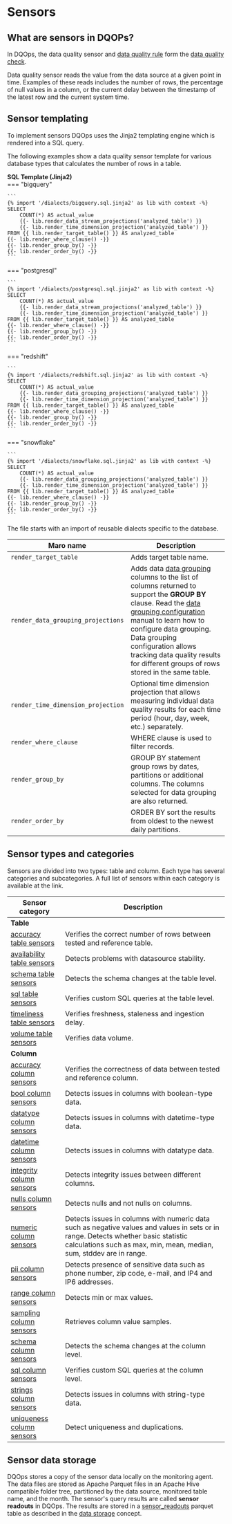 # Sensors

## What are sensors in DQOPs?

In DQOps, the data quality sensor and [data quality rule](../rules/rules.md) form the [data quality check](../checks/index.md).

Data quality sensor reads the value from the data source at a given point in time. Examples of these reads includes the
number of rows, the percentage of null values in a column, or the current delay between the timestamp of the latest row
and the current system time.

## Sensor templating

To implement sensors DQOps uses the Jinja2 templating engine which is rendered into a SQL query.

The following examples show a data quality sensor template for various database types that calculates the number of rows
in a table.

**SQL Template (Jinja2)**  
=== "bigquery"

    ```
    {% import '/dialects/bigquery.sql.jinja2' as lib with context -%}
    SELECT
        COUNT(*) AS actual_value
        {{- lib.render_data_stream_projections('analyzed_table') }}
        {{- lib.render_time_dimension_projection('analyzed_table') }}
    FROM {{ lib.render_target_table() }} AS analyzed_table
    {{- lib.render_where_clause() -}}
    {{- lib.render_group_by() -}}
    {{- lib.render_order_by() -}}
    ```
=== "postgresql"

    ```
    {% import '/dialects/postgresql.sql.jinja2' as lib with context -%}
    SELECT
        COUNT(*) AS actual_value
        {{- lib.render_data_stream_projections('analyzed_table') }}
        {{- lib.render_time_dimension_projection('analyzed_table') }}
    FROM {{ lib.render_target_table() }} AS analyzed_table
    {{- lib.render_where_clause() -}}
    {{- lib.render_group_by() -}}
    {{- lib.render_order_by() -}}
    ```
=== "redshift"

    ```
    {% import '/dialects/redshift.sql.jinja2' as lib with context -%}
    SELECT
        COUNT(*) AS actual_value
        {{- lib.render_data_grouping_projections('analyzed_table') }}
        {{- lib.render_time_dimension_projection('analyzed_table') }}
    FROM {{ lib.render_target_table() }} AS analyzed_table
    {{- lib.render_where_clause() -}}
    {{- lib.render_group_by() -}}
    {{- lib.render_order_by() -}}
    ```
=== "snowflake"

    ```
    {% import '/dialects/snowflake.sql.jinja2' as lib with context -%}
    SELECT
        COUNT(*) AS actual_value
        {{- lib.render_data_grouping_projections('analyzed_table') }}
        {{- lib.render_time_dimension_projection('analyzed_table') }}
    FROM {{ lib.render_target_table() }} AS analyzed_table
    {{- lib.render_where_clause() -}}
    {{- lib.render_group_by() -}}
    {{- lib.render_order_by() -}}
    ```
The file starts with an import of reusable dialects specific to the database.


| Maro name                          | Description                                                                                                                                                                                                                                                                                                                                                                                                                  |
|------------------------------------|------------------------------------------------------------------------------------------------------------------------------------------------------------------------------------------------------------------------------------------------------------------------------------------------------------------------------------------------------------------------------------------------------------------------------|
| `render_target_table`              | Adds target table name.                                                                                                                                                                                                                                                                                                                                                                                                      |
| `render_data_grouping_projections` | Adds data [data grouping](../data-grouping/data-grouping.md) columns to the list of columns returned to support the **GROUP BY** clause. Read the [data grouping configuration](../../working-with-dqo/set-up-data-grouping/set-up-data-grouping.md) manual to learn how to configure data grouping. Data grouping configuration allows tracking data quality results for different groups of rows stored in the same table. |
| `render_time_dimension_projection` | Optional time dimension projection that allows measuring individual data quality results for each time period (hour, day, week, etc.) separately.                                                                                                                                                                                                                                                                            |
| `render_where_clause`              | WHERE clause is used to filter records.                                                                                                                                                                                                                                                                                                                                                                                      |
| `render_group_by`                  | GROUP BY statement group rows by dates, partitions or additional columns. The columns selected for data grouping are also returned.                                                                                                                                                                                                                                                                                          |
| `render_order_by`                  | ORDER BY sort the results from oldest to the newest daily partitions.                                                                                                                                                                                                                                                                                                                                                        |


## Sensor types and categories

Sensors are divided into two types: table and column. Each type has several categories and subcategories.
A full list of sensors within each category is available at the link.
 
| Sensor category                                                                           | Description                                                                                                                                                                                                |
|-------------------------------------------------------------------------------------------|------------------------------------------------------------------------------------------------------------------------------------------------------------------------------------------------------------|
| **Table**                                                                                 |                                                                                                                                                                                                            |
| [accuracy table sensors](../../reference/sensors/table/accuracy-table-sensors.md)         | Verifies the correct number of rows between tested and reference table.                                                                                                                                    |
| [availability table sensors](../../reference/sensors/table/availability-table-sensors.md) | Detects problems with datasource stability.                                                                                                                                                                |
| [schema table sensors](../../reference/sensors/table/schema-table-sensors.md)             | Detects the schema changes at the table level.                                                                                                                                                             |
| [sql table sensors](../../reference/sensors/table/sql-table-sensors.md)                   | Verifies custom SQL queries at the table level.                                                                                                                                                            |
| [timeliness table sensors](../../reference/sensors/table/timeliness-table-sensors.md)     | Verifies freshness, staleness and ingestion delay.                                                                                                                                                         |
| [volume table sensors](../../reference/sensors/table/volume-table-sensors.md)             | Verifies data volume.                                                                                                                                                                                      |
| **Column**                                                                                |                                                                                                                                                                                                            |
| [accuracy column sensors](../../reference/sensors/column/accuracy-column-sensors.md)      | Verifies the correctness of data between tested and reference column.                                                                                                                                      |
| [bool column sensors](../../reference/sensors/column/bool-column-sensors.md)              | Detects issues in columns with boolean-type data.                                                                                                                                                          |
| [datatype column sensors](../../reference/sensors/column/datatype-column-sensors.md)      | Detects issues in columns with datetime-type data.                                                                                                                                                         |
| [datetime column sensors](../../reference/sensors/column/datetime-column-sensors.md)      | Detects issues in columns with datatype data.                                                                                                                                                              |
| [integrity column sensors](../../reference/sensors/column/integrity-column-sensors.md)    | Detects integrity issues between different columns.                                                                                                                                                        |
| [nulls column sensors](../../reference/sensors/column/nulls-column-sensors.md)            | Detects nulls and not nulls on columns.                                                                                                                                                                    |
| [numeric column sensors](../../reference/sensors/column/numeric-column-sensors.md)        | Detects issues in columns with numeric data such as negative values and values in sets or in range. Detects whether basic statistic calculations such as max, min, mean, median, sum, stddev are in range. |
| [pii column sensors](../../reference/sensors/column/pii-column-sensors.md)                | Detects presence of sensitive data such as phone number, zip code, e-mail, and IP4 and IP6 addresses.                                                                                                      |
| [range column sensors](../../reference/sensors/column/range-column-sensors.md)            | Detects min or max values.                                                                                                                                                                                 |
| [sampling column sensors](../../reference/sensors/column/sampling-column-sensors.md)      | Retrieves column value samples.                                                                                                                                                                            |
| [schema column sensors](../../reference/sensors/column/schema-column-sensors.md)          | Detects the schema changes at the column level.                                                                                                                                                            |
| [sql column sensors](../../reference/sensors/column/sql-column-sensors.md)                | Verifies custom SQL queries at the column level.                                                                                                                                                           |
| [strings column sensors](../../reference/sensors/column/strings-column-sensors.md)        | Detects issues in columns with string-type data.                                                                                                                                                           |
| [uniqueness column sensors](../../reference/sensors/column/uniqueness-column-sensors.md)  | Detect uniqueness and duplications.                                                                                                                                                                        |


## Sensor data storage

DQOps stores a copy of the sensor data locally on the monitoring agent. The data files are stored as Apache Parquet files
in an Apache Hive compatible folder tree, partitioned by the data source, monitored table name, and the month.
The sensor's query results are called **sensor readouts** in DQOps. The results are stored
in a [sensor_readouts](../../reference/parquetfiles/sensor_readouts.md) parquet table as described in
the [data storage](../data-storage/data-storage.md) concept.


